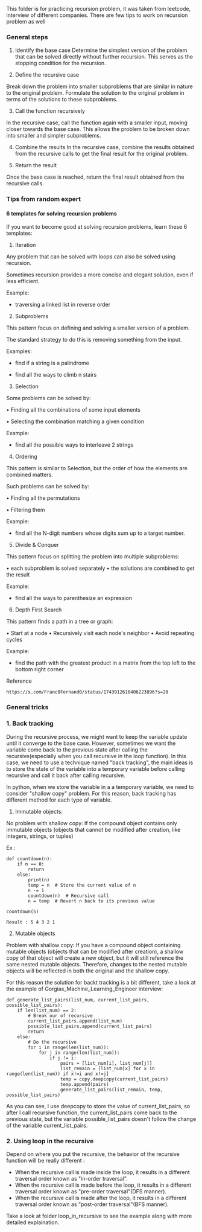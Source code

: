 This folder is for practicing recursion problem, it was taken from leetcode, interview of different companies. There are few tips to work on recursion problem as well


### General steps

1.  Identify the base case 
Determine the simplest version of the problem that can be solved directly without further recursion. This serves as the stopping condition for the recursion.

2.  Define the recursive case

Break down the problem into smaller subproblems that are similar in nature to the original problem. Formulate the solution to the original problem in terms of the solutions to these subproblems.

3.  Call the function recursively

In the recursive case, call the function again with a smaller input, moving closer towards the base case. This allows the problem to be broken down into smaller and simpler subproblems.

4.  Combine the results
In the recursive case, combine the results obtained from the recursive calls to get the final result for the original problem.

5.  Return the result

Once the base case is reached, return the final result obtained from the recursive calls.

### Tips from random expert 

#### 6 templates for solving recursion problems
If you want to become good at solving recursion problems, learn these 6 templates: 

1. Iteration

Any problem that can be solved with loops can also be solved using recursion.

Sometimes recursion provides a more concise and elegant solution, even if less efficient.

Example:

- traversing a linked list in reverse order

2. Subproblems

This pattern focus on defining and solving a smaller version of a problem.

The standard strategy to do this is removing something from the input.

Examples:

- find if a string is a palindrome

- find all the ways to climb n stairs

3. Selection 

Some problems can be solved by:

• Finding all the combinations of some input elements 

• Selecting the combination matching a given condition

Example:

- find all the possible ways to interleave 2 strings

4. Ordering

This pattern is similar to Selection, but the order of how the elements are combined matters.

Such problems can be solved by:

• Finding all the permutations

• Filtering them

Example:

- find all the N-digit numbers whose digits sum up to a target number.

5. Divide & Conquer

This pattern focus on splitting the problem into multiple subproblems:

• each subproblem is solved separately
• the solutions are combined to get the result

Example:

- find all the ways to parenthesize an expression

6. Depth First Search

This pattern finds a path in a tree or graph:

• Start at a node
• Recursively visit each node's neighbor
• Avoid repeating cycles

Example:

- find the path with the greatest product in a matrix from the top left to the bottom right corner

Reference
```
https://x.com/Franc0Fernand0/status/1743912610406223896?s=20
```


### General tricks

### 1. Back tracking
During the recursive process, we might want to keep the variable update until it converge to the base case. However, sometimes we want the variable come back to the previous state after calling the recursive(especially when you call recursive in the loop function). In this case, we need to use a technique named "back tracking", the main ideas is to store the state of the variable into a temporary variable before calling recursive and call it back after calling recursive. 

In python, when we store the variable in a a temporary variable, we need to consider "shallow copy" problem. For this reason, back tracking has different method for each type of variable. 

1. Immutable objects:

No problem with shallow copy: If the compound object contains only immutable objects (objects that cannot be modified after creation, like integers, strings, or tuples)

Ex :
```
def countdown(n):
    if n == 0:
        return
    else:
        print(n)
        temp = n  # Store the current value of n
        n -= 1
        countdown(n)  # Recursive call
        n = temp  # Revert n back to its previous value

countdown(5)

Result : 5 4 3 2 1
```

2. Mutable objects

Problem with shallow copy: If you have a compound object containing mutable objects (objects that can be modified after creation), a shallow copy of that object will create a new object, but it will still reference the same nested mutable objects. Therefore, changes to the nested mutable objects will be reflected in both the original and the shallow copy.

For this reason the solution for backt tracking is a bit different, take a look at the example of Gorgias_Machine_Learning_Engineer interview:

```
def generate_list_pairs(list_num, current_list_pairs, possible_list_pairs):
    if len(list_num) == 2:
        # Break our of recursive
        current_list_pairs.append(list_num)
        possible_list_pairs.append(current_list_pairs)
        return 
    else:
        # Do the recursive
        for i in range(len(list_num)):
            for j in range(len(list_num)):
                if j != i:
                    pairs = [list_num[i], list_num[j]]
                    list_remain = [list_num[x] for x in range(len(list_num)) if x!=i and x!=j]
                    temp = copy.deepcopy(current_list_pairs)
                    temp.append(pairs)
                    generate_list_pairs(list_remain, temp, possible_list_pairs)
```

As you can see, I use deepcopy to store the value of current_list_pairs, so after I call recursive function, the current_list_pairs come back to the previous state, but the variable possible_list_pairs doesn't follow the change of the variable current_list_pairs. 



### 2. Using loop in the recursive

Depend on where you put the recursive, the behavior of the recursive function will be really different :
- When the recursive call is made inside the loop, it results in a different traversal order known as "in-order traversal".
- When the recursive call is made before the loop, it results in a different traversal order known as "pre-order traversal"(DFS manner).
- When the recursive call is made after the loop, it results in a different traversal order known as "post-order traversal"(BFS manner).

Take a look at folder loop_in_recursive to see the example along with more detailed explaination.